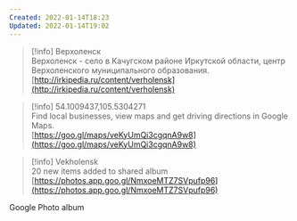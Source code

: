 ```yaml
---
Created: 2022-01-14T18:23
Updated: 2022-01-14T19:02
---
```

> [!info] Верхоленск  
> Верхоленск - село в Качугском районе Иркутской области, центр Верхоленского муниципального образования.  
> [http://irkipedia.ru/content/verholensk](http://irkipedia.ru/content/verholensk)  

> [!info] 54.1009437,105.5304271  
> Find local businesses, view maps and get driving directions in Google Maps.  
> [https://goo.gl/maps/veKyUmQi3cgqnA9w8](https://goo.gl/maps/veKyUmQi3cgqnA9w8)  

> [!info] Vekholensk  
> 20 new items added to shared album  
> [https://photos.app.goo.gl/NmxoeMTZ7SVpufp96](https://photos.app.goo.gl/NmxoeMTZ7SVpufp96)  

Google Photo album